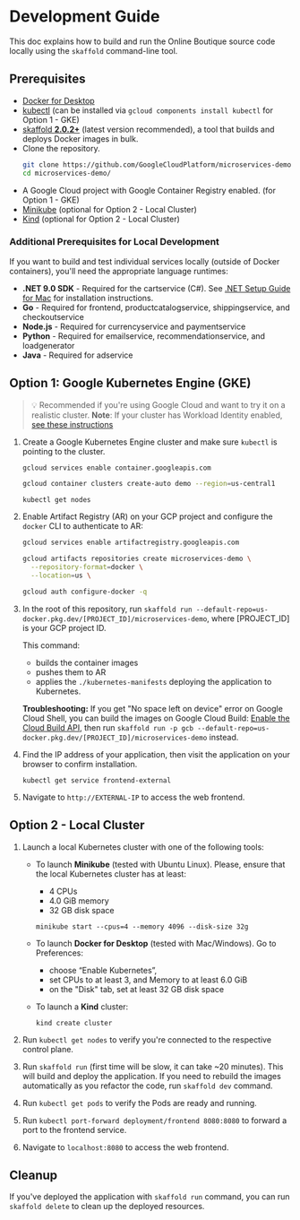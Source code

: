 # Development Guide

This doc explains how to build and run the Online Boutique source code locally using the `skaffold` command-line tool.

## Prerequisites

- [Docker for Desktop](https://www.docker.com/products/docker-desktop)
- [kubectl](https://kubernetes.io/docs/tasks/tools/) (can be installed via `gcloud components install kubectl` for Option 1 - GKE)
- [skaffold **2.0.2+**](https://skaffold.dev/docs/install/) (latest version recommended), a tool that builds and deploys Docker images in bulk.
- Clone the repository.
    ```sh
    git clone https://github.com/GoogleCloudPlatform/microservices-demo
    cd microservices-demo/
    ```
- A Google Cloud project with Google Container Registry enabled. (for Option 1 - GKE)
- [Minikube](https://minikube.sigs.k8s.io/docs/start/) (optional for Option 2 - Local Cluster)
- [Kind](https://kind.sigs.k8s.io/) (optional for Option 2 - Local Cluster)

### Additional Prerequisites for Local Development

If you want to build and test individual services locally (outside of Docker containers), you'll need the appropriate language runtimes:

- **.NET 9.0 SDK** - Required for the cartservice (C#). See [.NET Setup Guide for Mac](dotnet-setup-mac.md) for installation instructions.
- **Go** - Required for frontend, productcatalogservice, shippingservice, and checkoutservice
- **Node.js** - Required for currencyservice and paymentservice
- **Python** - Required for emailservice, recommendationservice, and loadgenerator
- **Java** - Required for adservice

## Option 1: Google Kubernetes Engine (GKE)

> 💡 Recommended if you're using Google Cloud and want to try it on
> a realistic cluster. **Note**: If your cluster has Workload Identity enabled,
> [see these instructions](https://cloud.google.com/kubernetes-engine/docs/how-to/workload-identity#enable)

1.  Create a Google Kubernetes Engine cluster and make sure `kubectl` is pointing
    to the cluster.

    ```sh
    gcloud services enable container.googleapis.com
    ```

    ```sh
    gcloud container clusters create-auto demo --region=us-central1
    ```

    ```
    kubectl get nodes
    ```

2.  Enable Artifact Registry (AR) on your GCP project and configure the
    `docker` CLI to authenticate to AR:

    ```sh
    gcloud services enable artifactregistry.googleapis.com
    ```

    ```sh
    gcloud artifacts repositories create microservices-demo \
      --repository-format=docker \
      --location=us \
    ```

    ```sh
    gcloud auth configure-docker -q
    ```

3.  In the root of this repository, run `skaffold run --default-repo=us-docker.pkg.dev/[PROJECT_ID]/microservices-demo`,
    where [PROJECT_ID] is your GCP project ID.

    This command:

    - builds the container images
    - pushes them to AR
    - applies the `./kubernetes-manifests` deploying the application to
      Kubernetes.

    **Troubleshooting:** If you get "No space left on device" error on Google
    Cloud Shell, you can build the images on Google Cloud Build: [Enable the
    Cloud Build
    API](https://console.cloud.google.com/flows/enableapi?apiid=cloudbuild.googleapis.com),
    then run `skaffold run -p gcb --default-repo=us-docker.pkg.dev/[PROJECT_ID]/microservices-demo` instead.

4.  Find the IP address of your application, then visit the application on your
    browser to confirm installation.

        kubectl get service frontend-external

5.  Navigate to `http://EXTERNAL-IP` to access the web frontend.

## Option 2 - Local Cluster

1. Launch a local Kubernetes cluster with one of the following tools:

    - To launch **Minikube** (tested with Ubuntu Linux). Please, ensure that the
       local Kubernetes cluster has at least:
        - 4 CPUs
        - 4.0 GiB memory
        - 32 GB disk space

      ```shell
      minikube start --cpus=4 --memory 4096 --disk-size 32g
      ```

    - To launch **Docker for Desktop** (tested with Mac/Windows). Go to Preferences:
        - choose “Enable Kubernetes”,
        - set CPUs to at least 3, and Memory to at least 6.0 GiB
        - on the "Disk" tab, set at least 32 GB disk space

    - To launch a **Kind** cluster:

      ```shell
      kind create cluster
      ```

2. Run `kubectl get nodes` to verify you're connected to the respective control plane.

3. Run `skaffold run` (first time will be slow, it can take ~20 minutes).
   This will build and deploy the application. If you need to rebuild the images
   automatically as you refactor the code, run `skaffold dev` command.

4. Run `kubectl get pods` to verify the Pods are ready and running.

5. Run `kubectl port-forward deployment/frontend 8080:8080` to forward a port to the frontend service.

6. Navigate to `localhost:8080` to access the web frontend.


## Cleanup

If you've deployed the application with `skaffold run` command, you can run
`skaffold delete` to clean up the deployed resources.
